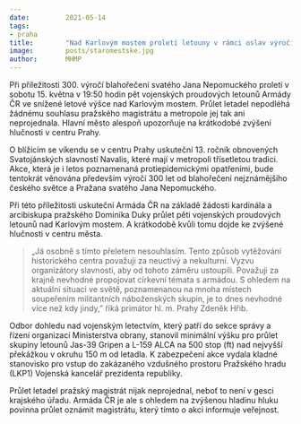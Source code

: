 ```yaml
---
date:         2021-05-14
tags:         
- praha
title:        "Nad Karlovým mostem proletí letouny v rámci oslav výročí blahořečení světce"
image: 	      posts/staromestske.jpg
author:       MHMP
---
```


Při příležitosti 300. výročí blahořečení svatého Jana Nepomuckého proletí v sobotu 15. května v 19:50 hodin pět vojenských proudových letounů Armády ČR ve snížené letové výšce nad Karlovým mostem. Průlet letadel nepodléhá žádnému souhlasu pražského magistrátu a metropole jej tak ani neprojednala. Hlavní město alespoň upozorňuje na krátkodobé zvýšení hlučnosti v centru Prahy.

O blížícím se víkendu se v centru Prahy uskuteční 13. ročník obnovených Svatojánských slavností Navalis, které mají v metropoli třísetletou tradici. Akce, která je i letos poznamenaná protiepidemickými opatřeními, bude tentokrát věnována především výročí 300 let od blahořečení nejznámějšího českého světce a Pražana svatého Jana Nepomuckého.

Při této příležitosti uskuteční Armáda ČR na základě žádosti kardinála a arcibiskupa pražského Dominika Duky průlet pěti vojenských proudových letounů nad Karlovým mostem. A krátkodobě kvůli tomu dojde ke zvýšené hlučnosti v centru města.

> „Já osobně s tímto přeletem nesouhlasím. Tento způsob vytěžování historického centra považuji za neuctivý a nekulturní. Vyzvu organizátory slavností, aby od tohoto záměru ustoupili. Považuji za krajně nevhodné propojovat církevní témata s armádou. S ohledem na aktuální situaci ve světě, poznamenanou na mnoha místech soupeřením militantních náboženských skupin, je to dnes nevhodné více než kdy jindy,” říká primátor hl. m. Prahy Zdeněk Hřib.

Odbor dohledu nad vojenským letectvím, který patří do sekce správy a řízení organizací Ministerstva obrany, stanovil minimální výšku pro průlet skupiny letounů Jas-39 Gripen a L-159 ALCA na 500 stop (ft) nad nejvyšší překážkou v okruhu 150 m od letadla. K zabezpečení akce vydala kladné stanovisko pro vstup do zakázaného vzdušného prostoru Pražského hradu (LKP1) Vojenská kancelář prezidenta republiky.

Průlet letadel pražský magistrát nijak neprojednal, neboť to není v gesci krajského úřadu. Armáda ČR je ale s ohledem na zvýšenou hladinu hluku povinna průlet oznámit magistrátu, který tímto o akci informuje veřejnost.
